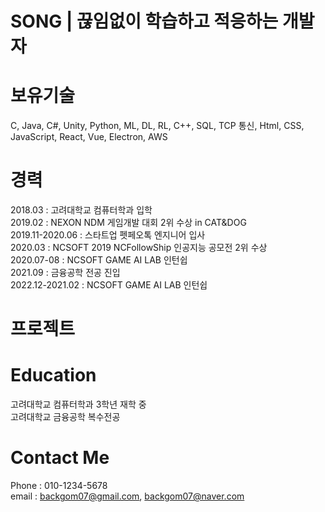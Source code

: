 # SONG | 끊임없이 학습하고 적응하는 개발자
# 보유기술
C, Java, C#, Unity, Python, ML, DL, RL, C++, SQL, TCP 통신, Html, CSS, JavaScript, React, Vue, Electron, AWS

# 경력
2018.03 : 고려대학교 컴퓨터학과 입학  
2019.02 : NEXON NDM 게임개발 대회 2위 수상 in CAT&DOG  
2019.11-2020.06 : 스타트업 펫페오톡 엔지니어 입사  
2020.03 : NCSOFT 2019 NCFollowShip 인공지능 공모전 2위 수상  
2020.07-08 : NCSOFT GAME AI LAB 인턴쉽  
2021.09 : 금융공학 전공 진입  
2022.12-2021.02 : NCSOFT GAME AI LAB 인턴쉽  

# 프로젝트

# Education
고려대학교 컴퓨터학과 3학년 재학 중  
고려대학교 금융공학 복수전공

# Contact Me
Phone : 010-1234-5678  
email : 
backgom07@gmail.com, backgom07@naver.com  
